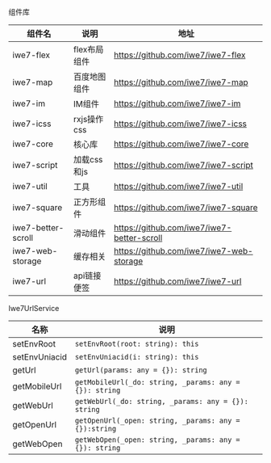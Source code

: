组件库

| 组件名                | 说明        | 地址                                         |
|--------------------|-----------|--------------------------------------------|
| iwe7-flex          | flex布局组件  | https://github.com/iwe7/iwe7-flex          |
| iwe7-map           | 百度地图组件    | https://github.com/iwe7/iwe7-map           |
| iwe7-im            | IM组件      | https://github.com/iwe7/iwe7-im            |
| iwe7-icss          | rxjs操作css | https://github.com/iwe7/iwe7-icss          |
| iwe7-core          | 核心库       | https://github.com/iwe7/iwe7-core          |
| iwe7-script        | 加载css和js  | https://github.com/iwe7/iwe7-script        |
| iwe7-util          | 工具        | https://github.com/iwe7/iwe7-util          |
| iwe7-square        | 正方形组件     | https://github.com/iwe7/iwe7-square        |
| iwe7-better-scroll | 滑动组件      | https://github.com/iwe7/iwe7-better-scroll |
| iwe7-web-storage   | 缓存相关      | https://github.com/iwe7/iwe7-web-storage   |
| iwe7-url           | api链接便签   | https://github.com/iwe7/iwe7-url           |


Iwe7UrlService

| 名称            | 说明                                                     |
|---------------|--------------------------------------------------------|
| setEnvRoot    | `setEnvRoot(root: string): this`                       |
| setEnvUniacid | `setEnvUniacid(i: string): this`                       |
| getUrl        | `getUrl(params: any = {}): string`                     |
| getMobileUrl  | `getMobileUrl(_do: string, _params: any = {}): string` |
| getWebUrl     | `getWebUrl(_do: string, _params: any = {}): string`    |
| getOpenUrl    | `getOpenUrl(_open: string, _params: any = {}):string`  |
| getWebOpen    | `getWebOpen(_open: string, _params: any = {}): string` |
